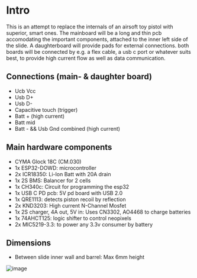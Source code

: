 # Intro
This is an attempt to replace the internals of an airsoft toy pistol with superior, smart ones. The mainboard will be a long and thin pcb accomodating the important components, attached to the inner left side of the slide. A daughterboard will provide pads for external connections. both boards will be connected by e.g. a flex cable, a usb c port or whatever suits best, to provide high current flow as well as data communication.

## Connections (main- & daughter board)
- Ucb Vcc
- Usb D+
- Usb D-
- Capacitive touch (trigger)
- Batt + (high current)
- Batt mid
- Batt - && Usb Gnd combined (high current)

## Main hardware components

- CYMA Glock 18C (CM.030)
- 1x ESP32-DOWD: microcontroller
- 2x ICR18350: Li-Ion Batt with 20A drain
- 1x 2S BMS: Balancer for 2 cells
- 1x CH340c: Circuit for programming the esp32
- 1x USB C PD pcb: 5V pd board with USB 2.0
- 1x QRE1113: detects piston recoil by reflection
- 2x KND3203: High current N-Channel Mosfet
- 1x 2S charger, 4A out, 5V in: Uses CN3302, AO4468 to charge batteries
- 1x 74AHCT125: logic shifter to control neopixels
- 2x MIC5219-3.3: to power any 3.3v consumer by battery

## Dimensions
- Between slide inner wall and barrel: Max 6mm height

![image](https://github.com/DoganM95/IoT-Softair/assets/38842553/2528bff4-0c19-4a09-a9c6-f10ae86ed3b1)
